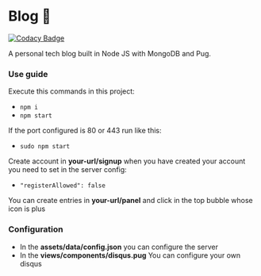 # Blog 📕

[![Codacy Badge](https://api.codacy.com/project/badge/Grade/68a5bb49435a42fbbe36b0176c71da58)](https://app.codacy.com/manual/clonalejandro/Blog?utm_source=github.com&utm_medium=referral&utm_content=clonalejandro/Blog&utm_campaign=Badge_Grade_Dashboard)

A personal tech blog built in Node JS with MongoDB and Pug.

### Use guide

Execute this commands in this project:<br>
- ``npm i``<br>
- ``npm start``

If the port configured is 80 or 443 run like this:
- ``sudo npm start``

Create account in <b>your-url/signup</b> when you have created your account you need to set in the server config: 
- ``"registerAllowed": false``

You can create entries in <b>your-url/panel</b> and click in the top bubble whose icon is plus

### Configuration

- In the <b>assets/data/config.json</b> you can configure the server
- In the <b>views/components/disqus.pug</b> You can configure your own disqus
